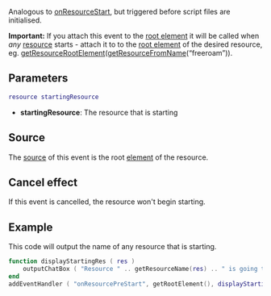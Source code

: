 Analogous to [onResourceStart](/onResourceStart.md "wikilink"), but triggered before script files are initialised.

**Important:** If you attach this event to the [root element](/root_element.md "wikilink") it will be called when *any* [resource](/resource.md "wikilink") starts - attach it to to the [root element](/root_element.md "wikilink") of the desired resource, eg. [getResourceRootElement](/getResourceRootElement.md "wikilink")([getResourceFromName](/getResourceFromName.md "wikilink")(“freeroam”)).

Parameters
----------

``` lua
resource startingResource
```

-   **startingResource**: The resource that is starting

Source
------

The [source](/event_system#Event_source.md "wikilink") of this event is the root [element](/element.md "wikilink") of the resource.

Cancel effect
-------------

If this event is cancelled, the resource won't begin starting.

Example
-------

This code will output the name of any resource that is starting.

``` lua
function displayStartingRes ( res )
    outputChatBox ( "Resource " .. getResourceName(res) .. " is going to start", getRootElement(), 255, 255, 255 )
end
addEventHandler ( "onResourcePreStart", getRootElement(), displayStartingRes )
```
